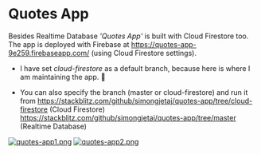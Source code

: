 # Quotes App

Besides Realtime Database _'Quotes App'_ is built with Cloud Firestore too. The app is deployed with Firebase at https://quotes-app-9e259.firebaseapp.com/ (using Cloud Firestore settings).
* I have set _cloud-firestore_ as a default branch, because here is where I am maintaining the app. 🙂

* You can also specify the branch (master or cloud-firestore) and run it from
 https://stackblitz.com/github/simongjetaj/quotes-app/tree/cloud-firestore (Cloud Firestore)  
 https://stackblitz.com/github/simongjetaj/quotes-app/tree/master (Realtime Database) 
 
[![quotes-app1.png](https://i.postimg.cc/GpyV47fF/quotes-app1.png)](https://i.postimg.cc/GpyV47fF/quotes-app1.png)
[![quotes-app2.png](https://i.postimg.cc/hjRwT8FH/quotes-app2.png)](https://i.postimg.cc/hjRwT8FH/quotes-app2.png)
